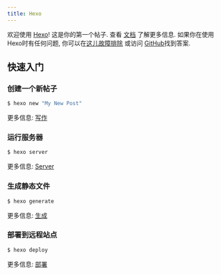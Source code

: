 ```yaml
---
title: Hexo
---
```

欢迎使用 [Hexo](https://hexo.io/)! 这是你的第一个帖子. 查看 [文档](https://hexo.io/docs/) 了解更多信息. 如果你在使用Hexo时有任何问题, 你可以在[这儿故障排除](https://hexo.io/docs/troubleshooting.html) 或访问 [GitHub](https://github.com/hexojs/hexo/issues)找到答案.

## 快速入门

### 创建一个新帖子

``` bash
$ hexo new "My New Post"
```

更多信息: [写作](https://hexo.io/docs/writing.html)

### 运行服务器

``` bash
$ hexo server
```

更多信息: [Server](https://hexo.io/docs/server.html)

### 生成静态文件

``` bash
$ hexo generate
```

更多信息: [生成](https://hexo.io/docs/generating.html)

### 部署到远程站点

``` bash
$ hexo deploy
```

更多信息: [部署](https://hexo.io/docs/deployment.html)
